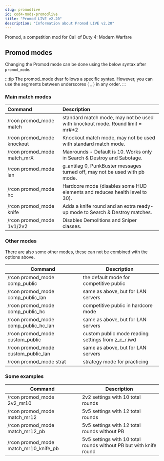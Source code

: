 ```yaml
---
slug: promodlive
id: cod4-mods-promodlive
title: "Promod LIVE v2.20"
description: "Information about Promod LIVE v2.20"
---
```


Promod, a competition mod for Call of Duty 4: Modern Warfare

## Promod modes
Changing the Promod mode can be done using the below syntax after `promod_mode`.

:::tip
The promod_mode dvar follows a specific syntax. However, you can use the segments between underscores ( _ ) in any order.
:::

### Main match modes

| Command                     | Description                                                                  |
|:----------------------------|:-----------------------------------------------------------------------------|
| /rcon promod_mode match     | standard match mode, may not be used with knockout mode. Round limit = mr#*2 |
| /rcon promod_mode knockout  | Knockout match mode, may not be used with standard match mode.               |
| /rcon promod_mode match_mrX | Maxrounds - Default is 10. Works only in Search & Destroy and Sabotage.      |
| /rcon promod_mode lan       | g_antilag 0, PunkBuster messages turned off, may not be used with pb mode.   |
| /rcon promod_mode hc        | Hardcore mode (disables some HUD elements and reduces health level to 30).   |
| /rcon promod_mode knife     | Adds a knife round and an extra ready-up mode to Search & Destroy matches.   |
| /rcon promod_mode 1v1/2v2   | Disables Demolitions and Sniper classes.                                     |

### Other modes
There are also some other modes, these can not be combined with the options above.

| Command                              | Description                                        |
|--------------------------------------|----------------------------------------------------|
| /rcon promod_mode comp_public        | the default mode for competitive public            |
| /rcon promod_mode comp_public_lan    | same as above, but for LAN servers                 |
| /rcon promod_mode comp_public_hc     | competitive public in hardcore mode                |
| /rcon promod_mode comp_public_hc_lan | same as above, but for LAN servers                 |
| /rcon promod_mode custom_public      | custom public mode reading settings from z_c_r.iwd |
| /rcon promod_mode custom_public_lan  | same as above, but for LAN servers                 |
| /rcon promod_mode strat              | strategy mode for practicing                       |

### Some examples

| Command                               | Description                                                       |
|---------------------------------------|-------------------------------------------------------------------|
| /rcon promod_mode 2v2_mr10            | 2v2 settings with 10 total rounds                                 |
| /rcon promod_mode match_mr12          | 5v5 settings with 12 total rounds                                 |
| /rcon promod_mode match_mr12_pb       | 5v5 settings with 12 total rounds without PB                      |
| /rcon promod_mode match_mr10_knife_pb | 5v5 settings with 10 total rounds without PB but with knife round |
